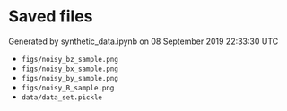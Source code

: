 # Saved files 


Generated by synthetic_data.ipynb on 08 September 2019 22:33:30 UTC

*  `figs/noisy_bz_sample.png` 
*  `figs/noisy_bx_sample.png` 
*  `figs/noisy_by_sample.png` 
*  `figs/noisy_B_sample.png` 
*  `data/data_set.pickle` 

